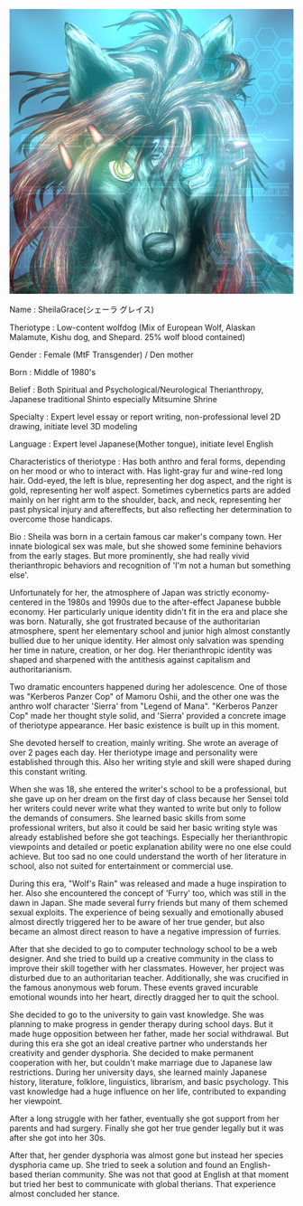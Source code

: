 ![Sheila's Portrait](RSheila04.png)

Name : SheilaGrace(シェーラ グレイス)

Theriotype : Low-content wolfdog (Mix of European Wolf, Alaskan Malamute, Kishu dog, and Shepard. 25% wolf blood contained)

Gender : Female (MtF Transgender) / Den mother

Born : Middle of 1980's

Belief : Both Spiritual and Psychological/Neurological Therianthropy, Japanese traditional Shinto especially Mitsumine Shrine

Specialty : Expert level essay or report writing, non-professional level 2D drawing, initiate level 3D modeling

Language : Expert level Japanese(Mother tongue), initiate level English

Characteristics of theriotype : Has both anthro and feral forms, depending on her mood or who to interact with. Has light-gray fur and wine-red long hair. Odd-eyed, the left is blue, representing her dog aspect, and the right is gold, representing her wolf aspect. Sometimes cybernetics parts are added mainly on her right arm to the shoulder, back, and neck, representing her past physical injury and aftereffects, but also reflecting her determination to overcome those handicaps.

Bio : Sheila was born in a certain famous car maker's company town. Her innate biological sex was male, but she showed some feminine behaviors from the early stages. But more prominently, she had really vivid therianthropic behaviors and recognition of 'I'm not a human but something else'.

Unfortunately for her, the atmosphere of Japan was strictly economy-centered in the 1980s and 1990s due to the after-effect Japanese bubble economy. Her particularly unique identity didn't fit in the era and place she was born. Naturally, she got frustrated because of the authoritarian atmosphere, spent her elementary school and junior high almost constantly bullied due to her unique identity. Her almost only salvation was spending her time in nature, creation, or her dog. Her therianthropic identity was shaped and sharpened with the antithesis against capitalism and authoritarianism.

Two dramatic encounters happened during her adolescence. One of those was "Kerberos Panzer Cop" of Mamoru Oshii, and the other one was the anthro wolf character 'Sierra' from "Legend of Mana". "Kerberos Panzer Cop" made her thought style solid, and 'Sierra' provided a concrete image of theriotype appearance. Her basic existence is built up in this moment.

She devoted herself to creation, mainly writing. She wrote an average of over 2 pages each day. Her theriotype image and personality were established through this. Also her writing style and skill were shaped during this constant writing.

When she was 18, she entered the writer's school to be a professional, but she gave up on her dream on the first day of class because her Sensei told her writers could never write what they wanted to write but only to follow the demands of consumers. She learned basic skills from some professional writers, but also it could be said her basic writing style was already established before she got teachings. Especially her therianthropic viewpoints and detailed or poetic explanation ability were no one else could achieve. But too sad no one could understand the worth of her literature in school, also not suited for entertainment or commercial use.

During this era, "Wolf's Rain" was released and made a huge inspiration to her. Also she encountered the concept of 'Furry' too, which was still in the dawn in Japan. She made several furry friends but many of them schemed sexual exploits. The experience of being sexually and emotionally abused almost directly triggered her to be aware of her true gender, but also became an almost direct reason to have a negative impression of furries.

After that she decided to go to computer technology school to be a web designer. And she tried to build up a creative community in the class to improve their skill together with her classmates. However, her project was disturbed due to an authoritarian teacher. Additionally, she was crucified in the famous anonymous web forum. These events graved incurable emotional wounds into her heart, directly dragged her to quit the school.

She decided to go to the university to gain vast knowledge. She was planning to make progress in gender therapy during school days. But it made huge opposition between her father, made her social withdrawal. But during this era she got an ideal creative partner who understands her creativity and gender dysphoria. She decided to make permanent cooperation with her, but couldn't make marriage due to Japanese law restrictions.
During her university days, she learned mainly Japanese history, literature, folklore, linguistics, librarism, and basic psychology. This vast knowledge had a huge influence on her life, contributed to expanding her viewpoint.

After a long struggle with her father, eventually she got support from her parents and had surgery. Finally she got her true gender legally but it was after she got into her 30s.

After that, her gender dysphoria was almost gone but instead her species dysphoria came up. She tried to seek a solution and found an English-based therian community. She was not that good at English at that moment but tried her best to communicate with global therians. That experience almost concluded her stance.





